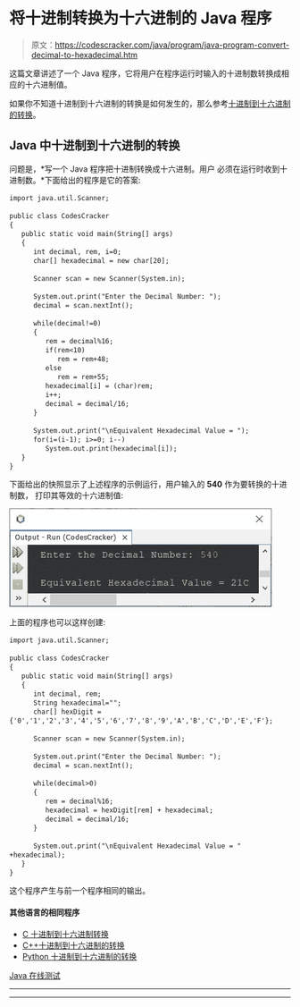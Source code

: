 # 将十进制转换为十六进制的 Java 程序

> 原文：<https://codescracker.com/java/program/java-program-convert-decimal-to-hexadecimal.htm>

这篇文章讲述了一个 Java 程序，它将用户在程序运行时输入的十进制数转换成相应的十六进制值。

如果你不知道十进制到十六进制的转换是如何发生的，那么参考[十进制到十六进制的转换](/computer-fundamental/decimal-to-hexadecimal.htm)。

## Java 中十进制到十六进制的转换

问题是，*写一个 Java 程序把十进制转换成十六进制。用户 必须在运行时收到十进制数。*下面给出的程序是它的答案:

```
import java.util.Scanner;

public class CodesCracker
{
   public static void main(String[] args)
   { 
      int decimal, rem, i=0;
      char[] hexadecimal = new char[20];

      Scanner scan = new Scanner(System.in);

      System.out.print("Enter the Decimal Number: ");
      decimal = scan.nextInt();

      while(decimal!=0)
      {
         rem = decimal%16;
         if(rem<10)
            rem = rem+48;
         else
            rem = rem+55;
         hexadecimal[i] = (char)rem;
         i++;
         decimal = decimal/16;
      }

      System.out.print("\nEquivalent Hexadecimal Value = ");
      for(i=(i-1); i>=0; i--)
         System.out.print(hexadecimal[i]);
   }
}
```

下面给出的快照显示了上述程序的示例运行，用户输入的 **540** 作为要转换的十进制数， 打印其等效的十六进制值:

![java convert decimal to hexadecimal](img/ba76e3f34214031d5ed1c609627c6f2a.png)

上面的程序也可以这样创建:

```
import java.util.Scanner;

public class CodesCracker
{
   public static void main(String[] args)
   { 
      int decimal, rem;
      String hexadecimal="";
      char[] hexDigit = {'0','1','2','3','4','5','6','7','8','9','A','B','C','D','E','F'};

      Scanner scan = new Scanner(System.in);

      System.out.print("Enter the Decimal Number: ");
      decimal = scan.nextInt();

      while(decimal>0)
      {
         rem = decimal%16;
         hexadecimal = hexDigit[rem] + hexadecimal;
         decimal = decimal/16;
      }

      System.out.print("\nEquivalent Hexadecimal Value = " +hexadecimal);
   }
}
```

这个程序产生与前一个程序相同的输出。

#### 其他语言的相同程序

*   [C 十进制到十六进制转换](/c/program/c-program-convert-decimal-to-hexadecimal.htm)
*   [C++十进制到十六进制的转换](/cpp/program/cpp-program-convert-decimal-to-hexadecimal.htm)
*   [Python 十进制到十六进制的转换](/python/program/python-program-convert-decimal-to-hexadecimal.htm)

[Java 在线测试](/exam/showtest.php?subid=1)

* * *

* * *